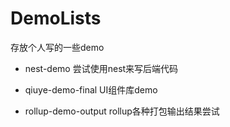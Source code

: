 # DemoLists

存放个人写的一些demo

- nest-demo 尝试使用nest来写后端代码

- qiuye-demo-final UI组件库demo

- rollup-demo-output rollup各种打包输出结果尝试
